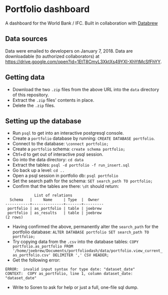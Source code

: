 # Portfolio dashboard
A dashboard for the World Bank / IFC. Built in collaboration with [Databrew](http://datbrew.cc)

## Data sources

Data were emailed to developers on January 7, 2018. Data are downloadable (to authorized collaborators) at https://drive.google.com/open?id=1EtT8CmyL3XktXs49YXI-XhYtMcSfFhYY. 

## Getting data  

- Download the two `.zip` files from the above URL into the `data` directory of this repository.
- Extract the `.zip` files' contents in place. 
- Delete the `.zip` files.

## Setting up the database

- Run `psql` to get into an interactive postgresql console.
- Create a `portfolio` database by running: `CREATE DATABASE portfolio`.
- Connect to the database: `\connect portfolio;`
- Create a `portfolio` schema: `create schema portfolio;`
- Ctrl+d to get out of interactive psql session.
- Go into the data directory: `cd data`
- Extract the tables: `psql -d portfolio -f run_insert.sql`
- Go back up a level: `cd ..`
- Open a psql session in portfolio db: `psql portfolio`
- Set the search path for the schema: `SET search_path TO portfolio;`
- Confirm that the tables are there: `\dt` should return:
```
             List of relations
  Schema   |     Name     | Type  |  Owner  
-----------+--------------+-------+---------
 portfolio | as_portfolio | table | joebrew
 portfolio | as_results   | table | joebrew
(2 rows)
```
- Having confirmed the above, permanently alter the `search_path` for the portfolio database: `ALTER DATABASE portfolio SET search_path TO portfolio;`
- Try copying data from the `.csv` into the database tables: `COPY portfolio.as_portfolio FROM '/home/joebrew/Documents/portfoliodash/data/portfolio.view_current_as_portfolio.csv' DELIMITER ',' CSV HEADER;`
- Get the following error:
```
ERROR:  invalid input syntax for type date: "dataset_date"
CONTEXT:  COPY as_portfolio, line 1, column dataset_date: "dataset_date"
```
- Write to Soren to ask for help or just a full, one-file sql dump.